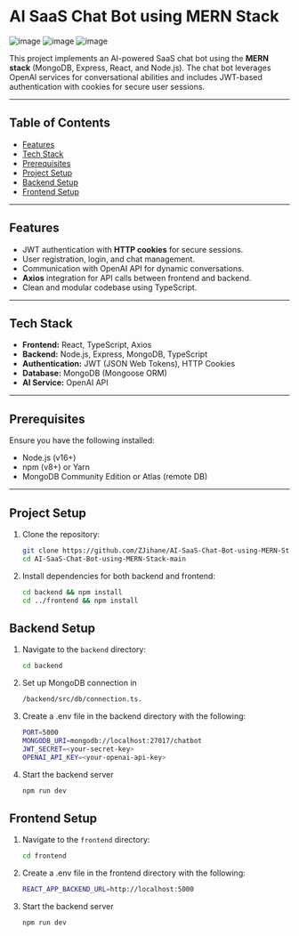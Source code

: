 # AI SaaS Chat Bot using MERN Stack

![image](https://github.com/user-attachments/assets/e473b60f-0c82-4f10-8c53-788d5e5ebbee)
![image](https://github.com/user-attachments/assets/529b4d65-b3a2-4d0a-b083-f046c8089dd2)
![image](https://github.com/user-attachments/assets/da6a0ec2-9202-44bd-bf49-c44983160f01)



This project implements an AI-powered SaaS chat bot using the **MERN stack** (MongoDB, Express, React, and Node.js). The chat bot leverages OpenAI services for conversational abilities and includes JWT-based authentication with cookies for secure user sessions.

---

## Table of Contents
- [Features](#features)
- [Tech Stack](#tech-stack)
- [Prerequisites](#prerequisites)
- [Project Setup](#project-setup)
- [Backend Setup](#backend-setup)
- [Frontend Setup](#frontend-setup)


---

## Features
- JWT authentication with **HTTP cookies** for secure sessions.
- User registration, login, and chat management.
- Communication with OpenAI API for dynamic conversations.
- **Axios** integration for API calls between frontend and backend.
- Clean and modular codebase using TypeScript.

---

## Tech Stack
- **Frontend:** React, TypeScript, Axios  
- **Backend:** Node.js, Express, MongoDB, TypeScript  
- **Authentication:** JWT (JSON Web Tokens), HTTP Cookies  
- **Database:** MongoDB (Mongoose ORM)  
- **AI Service:** OpenAI API  

---

## Prerequisites
Ensure you have the following installed:
- Node.js (v16+)
- npm (v8+) or Yarn
- MongoDB Community Edition or Atlas (remote DB)


---

## Project Setup
1. Clone the repository:
   ```bash
   git clone https://github.com/ZJihane/AI-SaaS-Chat-Bot-using-MERN-Stack.git
   cd AI-SaaS-Chat-Bot-using-MERN-Stack-main
2. Install dependencies for both backend and frontend:
    ```bash
    cd backend && npm install
    cd ../frontend && npm install
## Backend Setup
1. Navigate to the `backend` directory:
   ```bash
   cd backend
2. Set up MongoDB connection in
    ```bash
   /backend/src/db/connection.ts.
3. Create a .env file in the backend directory with the following:
    ```bash
   PORT=5000
   MONGODB_URI=mongodb://localhost:27017/chatbot
   JWT_SECRET=<your-secret-key>
   OPENAI_API_KEY=<your-openai-api-key>
4. Start the backend server
    ```bash
    npm run dev

## Frontend Setup
1. Navigate to the `frontend` directory:
   ```bash
   cd frontend

3. Create a .env file in the frontend directory with the following:
    ```bash
   REACT_APP_BACKEND_URL=http://localhost:5000

4. Start the backend server
    ```bash
    npm run dev




